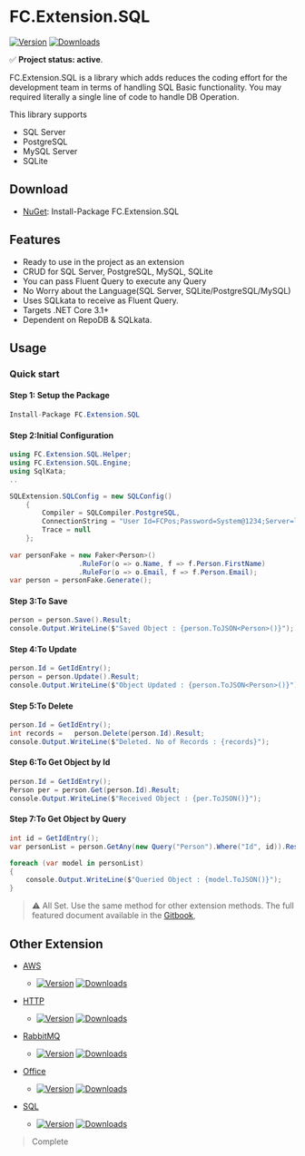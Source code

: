 # FC.Extension.SQL


[![Version](https://img.shields.io/nuget/v/FC.Extension.SQL.svg)](https://www.nuget.org/packages/FC.Extension.SQL/)
[![Downloads](https://img.shields.io/nuget/dt/FC.Extension.SQL.svg)](https://www.nuget.org/packages/FC.Extension.SQL/)


✅ **Project status: active**.

FC.Extension.SQL is a library which adds reduces the coding effort for the development team in terms of handling SQL Basic functionality. You may required literally a single line of code to handle DB Operation.

This library supports 
+ SQL Server
+ PostgreSQL 
+ MySQL Server
+ SQLite


## Download

- [NuGet](https://www.nuget.org/packages/FC.Extension.SQL/): Install-Package FC.Extension.SQL

## Features

- Ready to use in the project as an extension
- CRUD for SQL Server, PostgreSQL, MySQL, SQLite
- You can pass Fluent Query to execute any Query
- No Worry about the Language(SQL Server, SQLite/PostgreSQL/MySQL)
- Uses SQLkata to receive as Fluent Query.
- Targets .NET Core 3.1+
- Dependent on RepoDB & SQLkata.

## Usage

### Quick start
#### Step 1: Setup the Package

```csharp
Install-Package FC.Extension.SQL
```

#### Step 2:Initial Configuration

```csharp
using FC.Extension.SQL.Helper;
using FC.Extension.SQL.Engine;
using SqlKata;
..

SQLExtension.SQLConfig = new SQLConfig()
	{
	    Compiler = SQLCompiler.PostgreSQL,
	    ConnectionString = "User Id=FCPos;Password=System@1234;Server=localhost;Port=5432;Database=ExtensionTest;",
	    Trace = null
	};
	
var personFake = new Faker<Person>()
                 .RuleFor(o => o.Name, f => f.Person.FirstName)
                 .RuleFor(o => o.Email, f => f.Person.Email);
var person = personFake.Generate();

````

#### Step 3:To Save

```csharp
person = person.Save().Result;
console.Output.WriteLine($"Saved Object : {person.ToJSON<Person>()}");

````
#### Step 4:To Update

```csharp
person.Id = GetIdEntry();
person = person.Update().Result;
console.Output.WriteLine($"Object Updated : {person.ToJSON<Person>()}");

````

#### Step 5:To Delete

```csharp
person.Id = GetIdEntry();
int records = 	person.Delete(person.Id).Result;
console.Output.WriteLine($"Deleted. No of Records : {records}");

````

#### Step 6:To Get Object by Id

```csharp
person.Id = GetIdEntry();
Person per = person.Get(person.Id).Result;
console.Output.WriteLine($"Received Object : {per.ToJSON()}");

````

#### Step 7:To Get Object by Query

```csharp
int id = GetIdEntry();
var personList = person.GetAny(new Query("Person").Where("Id", id)).Result;

foreach (var model in personList)
{
    console.Output.WriteLine($"Queried Object : {model.ToJSON()}");
}

````



> ⚠️ All Set. Use the same method for other extension methods.
The full featured document available in the [Gitbook](https://app.gitbook.com/@sr-firecloud/s/fc-extension),
 

## Other Extension

- [AWS](https://www.nuget.org/packages/FC.Extension.AWS, "AWS Extension") 
	* [![Version](https://img.shields.io/nuget/v/FC.Core.Extension.svg)](https://www.nuget.org/packages/FC.Core.Extension/)
[![Downloads](https://img.shields.io/nuget/dt/FC.Core.Extension.svg)](https://www.nuget.org/packages/FC.Core.Extension/)

- [HTTP](https://www.nuget.org/packages/FC.Extension.HTTP/,"HTTP")
	* [![Version](https://img.shields.io/nuget/v/FC.Extension.HTTP.svg)](https://www.nuget.org/packages/FC.Extension.HTTP/)
[![Downloads](https://img.shields.io/nuget/dt/FC.Extension.HTTP.svg)](https://www.nuget.org/packages/FC.Extension.HTTP/)

- [RabbitMQ](https://www.nuget.org/packages/FC.Extension.RabbitMQ/,"RabbitMQ")
	* [![Version](https://img.shields.io/nuget/v/FC.Extension.RabbitMQ.svg)](https://www.nuget.org/packages/FC.Extension.RabbitMQ/)
[![Downloads](https://img.shields.io/nuget/dt/FC.Extension.RabbitMQ.svg)](https://www.nuget.org/packages/FC.Extension.RabbitMQ/)

- [Office](https://www.nuget.org/packages/FC.Extension.Office/,"Office")
	* [![Version](https://img.shields.io/nuget/v/FC.Extension.Office.svg)](https://www.nuget.org/packages/FC.Extension.Office/)
[![Downloads](https://img.shields.io/nuget/dt/FC.Extension.Office.svg)](https://www.nuget.org/packages/FC.Extension.Office/)

- [SQL](https://www.nuget.org/packages/FC.Extension.SQL/,"SQL")
	* [![Version](https://img.shields.io/nuget/v/FC.Extension.SQL.svg)](https://www.nuget.org/packages/FC.Extension.SQL/)
[![Downloads](https://img.shields.io/nuget/dt/FC.Extension.SQL.svg)](https://www.nuget.org/packages/FFC.Extension.SQL/)

>Complete